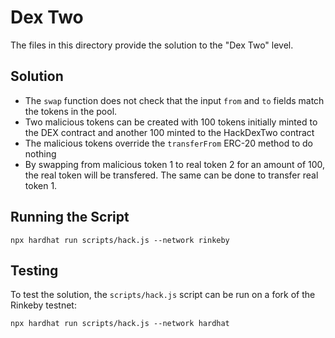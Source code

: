 # Dex Two

The files in this directory provide the solution to the "Dex Two" level.

## Solution
- The `swap` function does not check that the input `from` and `to` fields match the tokens in the pool.
- Two malicious tokens can be created with 100 tokens initially minted to the DEX contract and another 100 minted to the HackDexTwo contract
- The malicious tokens override the `transferFrom` ERC-20 method to do nothing
- By swapping from malicious token 1 to real token 2 for an amount of 100, the real token will be transfered. The same can be done to transfer real token 1.

## Running the Script
```{bash}
npx hardhat run scripts/hack.js --network rinkeby
```

## Testing
To test the solution, the `scripts/hack.js` script can be run on a fork of the Rinkeby testnet:
```{bash}
npx hardhat run scripts/hack.js --network hardhat
```
